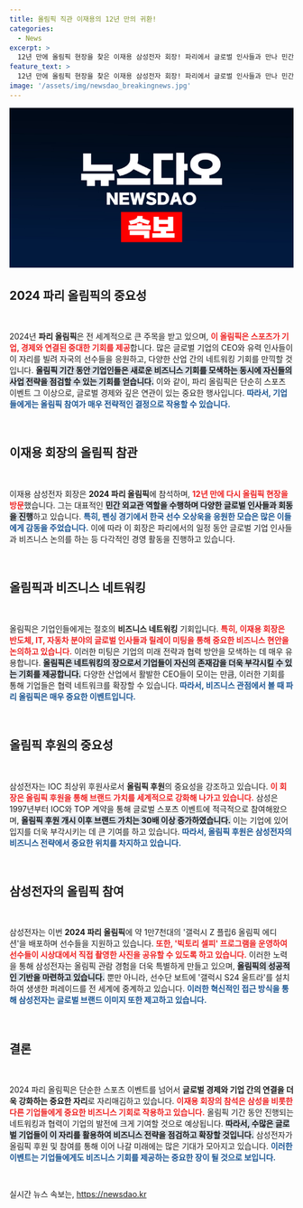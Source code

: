 ```yaml
---
title: 올림픽 직관 이재용의 12년 만의 귀환!
categories:
  - News
excerpt: >
  12년 만에 올림픽 현장을 찾은 이재용 삼성전자 회장! 파리에서 글로벌 인사들과 만나 민간 외교관 역할을 수행하며, 삼성의 브랜드 가치를 더욱 높이고 있습니다. 올림픽 최초 빅토리 셀피로 선수들의 영광을 기록하는 삼성의 숨은 노력을 확인하세요!
feature_text: >
  12년 만에 올림픽 현장을 찾은 이재용 삼성전자 회장! 파리에서 글로벌 인사들과 만나 민간 외교관 역할을 수행하며, 삼성의 브랜드 가치를 더욱 높이고 있습니다. 올림픽 최초 빅토리 셀피로 선수들의 영광을 기록하는 삼성의 숨은 노력을 확인하세요!
image: '/assets/img/newsdao_breakingnews.jpg'
---
```


<p><img src="/assets/img/newsdao_breakingnews.jpg" alt="ranknews 속보" /></p>

<h2 data-ke-size="size26">2024 파리 올림픽의 중요성</h2>

<p data-ke-size="size16">&nbsp;</p>

<p>2024년 <b>파리 올림픽</b>은 전 세계적으로 큰 주목을 받고 있으며, <b><span style="color: #ee2323;">이 올림픽은 스포츠가 기업, 경제와 연결된 중대한 기회를 제공</span></b>합니다. 많은 글로벌 기업의 CEO와 유력 인사들이 이 자리를 빌려 자국의 선수들을 응원하고, 다양한 산업 간의 네트워킹 기회를 만끽할 것입니다. <b><span style="background-color: #21538527;">올림픽 기간 동안 기업인들은 새로운 비즈니스 기회를 모색하는 동시에 자신들의 사업 전략을 점검할 수 있는 기회를 얻습니다.</span></b> 이와 같이, 파리 올림픽은 단순히 스포츠 이벤트 그 이상으로, 글로벌 경제와 깊은 연관이 있는 중요한 행사입니다. <b><span style="color: #1a5490;">따라서, 기업들에게는 올림픽 참여가 매우 전략적인 결정으로 작용할 수 있습니다.</span></b></p>

<p data-ke-size="size16">&nbsp;</p>

<h2 data-ke-size="size26">이재용 회장의 올림픽 참관</h2>

<p data-ke-size="size16">&nbsp;</p>

<p>이재용 삼성전자 회장은 <b>2024 파리 올림픽</b>에 참석하며, <b><span style="color: #ee2323;">12년 만에 다시 올림픽 현장을 방문</span></b>했습니다. 그는 대표적인 <b><span style="background-color: #21538527;">민간 외교관 역할을 수행하며 다양한 글로벌 인사들과 회동을 진행</span></b>하고 있습니다. <b><span style="color: #1a5490;">특히, 펜싱 경기에서 한국 선수 오상욱을 응원한 모습은 많은 이들에게 감동을 주었습니다.</span></b> 이에 따라 이 회장은 파리에서의 일정 동안 글로벌 기업 인사들과 비즈니스 논의를 하는 등 다각적인 경영 활동을 진행하고 있습니다.</p>

<p data-ke-size="size16">&nbsp;</p>

<h2 data-ke-size="size26">올림픽과 비즈니스 네트워킹</h2>

<p data-ke-size="size16">&nbsp;</p>

<p>올림픽은 기업인들에게는 절호의 <b>비즈니스 네트워킹</b> 기회입니다. <b><span style="color: #ee2323;">특히, 이재용 회장은 반도체, IT, 자동차 분야의 글로벌 인사들과 릴레이 미팅을 통해 중요한 비즈니스 현안을 논의하고 있습니다.</span></b> 이러한 미팅은 기업의 미래 전략과 협력 방안을 모색하는 데 매우 유용합니다. <b><span style="background-color: #21538527;">올림픽은 네트워킹의 장으로서 기업들이 자신의 존재감을 더욱 부각시킬 수 있는 기회를 제공합니다.</span></b> 다양한 산업에서 활발한 CEO들이 모이는 만큼, 이러한 기회를 통해 기업들은 협력 네트워크를 확장할 수 있습니다. <b><span style="color: #1a5490;">따라서, 비즈니스 관점에서 볼 때 파리 올림픽은 매우 중요한 이벤트입니다.</span></b></p>

<p data-ke-size="size16">&nbsp;</p>

<h2 data-ke-size="size26">올림픽 후원의 중요성</h2>

<p data-ke-size="size16">&nbsp;</p>

<p>삼성전자는 IOC 최상위 후원사로서 <b>올림픽 후원</b>의 중요성을 강조하고 있습니다. <b><span style="color: #ee2323;">이 회장은 올림픽 후원을 통해 브랜드 가치를 세계적으로 강화해 나가고 있습니다.</span></b> 삼성은 1997년부터 IOC와 TOP 계약을 통해 글로벌 스포츠 이벤트에 적극적으로 참여해왔으며, <b><span style="background-color: #21538527;">올림픽 후원 개시 이후 브랜드 가치는 30배 이상 증가하였습니다.</span></b> 이는 기업에 있어 입지를 더욱 부각시키는 데 큰 기여를 하고 있습니다. <b><span style="color: #1a5490;">따라서, 올림픽 후원은 삼성전자의 비즈니스 전략에서 중요한 위치를 차지하고 있습니다.</span></b></p>

<p data-ke-size="size16">&nbsp;</p>

<h2 data-ke-size="size26">삼성전자의 올림픽 참여</h2>

<p data-ke-size="size16">&nbsp;</p>

<p>삼성전자는 이번 <b>2024 파리 올림픽</b>에 약 1만7천대의 '갤럭시 Z 플립6 올림픽 에디션'을 배포하며 선수들을 지원하고 있습니다. <b><span style="color: #ee2323;">또한, '빅토리 셀피' 프로그램을 운영하여 선수들이 시상대에서 직접 촬영한 사진을 공유할 수 있도록 하고 있습니다.</span></b> 이러한 노력을 통해 삼성전자는 올림픽 관람 경험을 더욱 특별하게 만들고 있으며, <b><span style="background-color: #21538527;">올림픽의 성공적인 기반을 마련하고 있습니다.</span></b> 뿐만 아니라, 선수단 보트에 '갤럭시 S24 울트라'를 설치하여 생생한 퍼레이드를 전 세계에 중계하고 있습니다. <b><span style="color: #1a5490;">이러한 혁신적인 접근 방식을 통해 삼성전자는 글로벌 브랜드 이미지 또한 제고하고 있습니다.</span></b></p>

<p data-ke-size="size16">&nbsp;</p>

<h2 data-ke-size="size26">결론</h2>

<p data-ke-size="size16">&nbsp;</p>

<p>2024 파리 올림픽은 단순한 스포츠 이벤트를 넘어서 <b>글로벌 경제와 기업 간의 연결을 더욱 강화하는 중요한 자리</b>로 자리매김하고 있습니다. <b><span style="color: #ee2323;">이재용 회장의 참석은 삼성을 비롯한 다른 기업들에게 중요한 비즈니스 기회로 작용하고 있습니다.</span></b> 올림픽 기간 동안 진행되는 네트워킹과 협력이 기업의 발전에 크게 기여할 것으로 예상됩니다. <b><span style="background-color: #21538527;">따라서, 수많은 글로벌 기업들이 이 자리를 활용하여 비즈니스 전략을 점검하고 확장할 것입니다.</span></b> 삼성전자가 올림픽 후원 및 참여를 통해 이어 나갈 미래에는 많은 기대가 모아지고 있습니다. <b><span style="color: #1a5490;">이러한 이벤트는 기업들에게도 비즈니스 기회를 제공하는 중요한 장이 될 것으로 보입니다.</span></b></p>

<p data-ke-size="size16">&nbsp;</p>
실시간 뉴스 속보는, <a href="https://newsdao.kr" rel="dofollow">https://newsdao.kr</a>


